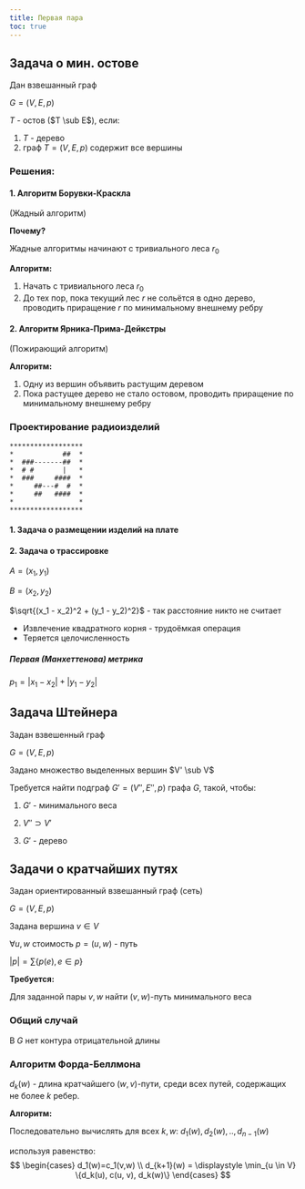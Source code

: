 ```yaml
---
title: Первая пара
toc: true
---
```


## Задача о мин. остове

Дан взвешанный граф

$G = (V, E, p)$

$T$ - остов ($T \sub E$), если:

1. $T$ - дерево
2. граф $T = (V, E, p)$ содержит все вершины

### Решения:

#### 1. Алгоритм Борувки-Краскла

(Жадный алгоритм)

**Почему?**

Жадные алгоритмы начинают с тривиального леса $r_0$

**Алгоритм:**

1. Начать с тривиального леса $r_0$
2. До тех пор, пока текущий лес $r$ не сольётся в одно дерево, проводить приращение $r$ по минимальному внешнему ребру

#### 2. Алгоритм Ярника-Прима-Дейкстры

(Пожирающий алгоритм)

**Алгоритм:**

1. Одну из вершин объявить растущим деревом
2. Пока растущее дерево не стало остовом, проводить приращение по минимальному внешнему ребру

### Проектирование радиоизделий

```
******************
*            ##  *
*  ###-------##  *
*  # #       |   *
*  ###     ####  *
*     ##---#  #  *
*     ##   ####  *
*                *
******************
```

#### 1. Задача о размещении изделий на плате

#### 2. Задача о трассировке

$A = (x_1, y_1)$

$B = (x_2, y_2)$

$\sqrt{(x_1 - x_2)^2 + (y_1 - y_2)^2}$ - так расстояние никто не считает

* Извлечение квадратного корня - трудоёмкая операция
* Теряется целочисленность

##### Первая (Манхеттенова) метрика

$p_1 =|x_1 - x_2| + |y_1 - y_2|​$

## Задача Штейнера

Задан взвешенный граф

$G = (V, E, p)$

Задано множество выделенных вершин $V' \sub V$

Требуется найти подграф $G' = (V'', E'', p)$ графа $G$, такой, чтобы:

1. $G'$ - минимального веса
2. $V'' \supset V'$

3. $G'$ - дерево

## Задачи о кратчайших путях

Задан ориентированный взвешанный граф (сеть)

$G = (V, E, p)$

Задана вершина $v \in V$

$\forall u, w$ стоимость $p = (u, w)$ - путь

$|p| = \sum \{p(e), e \in p\}$

**Требуется:**

Для заданной пары $v,w$ найти $(v, w)$-путь минимального веса

### Общий случай

В $G$ нет контура отрицательной длины

### Алгоритм Форда-Беллмона

$d_k(w)$ - длина кратчайшего $(w, v)$-пути, среди всех путей, содержащих не более $k$ ребер.

**Алгоритм:**

Последовательно вычислять для всех $k, w$: $d_1(w), d_2(w), .., d_{n-1}(w)$

используя равенство:
$$
\begin{cases}
d_1(w)=c_1(v,w) \\ 
d_{k+1}(w) = \displaystyle \min_{u \in V} \{d_k(u), c(u, v), d_k(w)\} 
\end{cases}
$$
